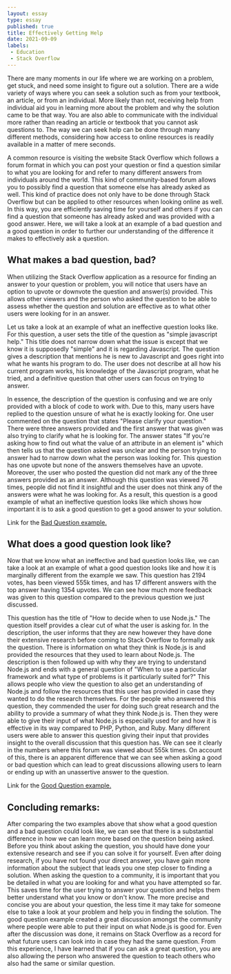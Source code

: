 ```yaml
---
layout: essay
type: essay
published: true
title: Effectively Getting Help
date: 2021-09-09
labels:
 - Education
 - Stack Overflow
---
```


There are many moments in our life where we are working on a problem, get stuck, and need some insight to figure out a solution. There are a wide variety of ways where you can seek a solution such as from your textbook, an article, or from an individual. More likely than not, receiving help from individual aid you in learning more about the problem and why the solution came to be that way. You are also able to communicate with the individual more rather than reading an article or textbook that you cannot ask questions to. The way we can seek help can be done through many different methods, considering how access to online resources is readily available in a matter of mere seconds. 

A common resource is visiting the website Stack Overflow which follows a forum format in which you can post your question or find a question similar to what you are looking for and refer to many different answers from individuals around the world. This kind of community-based forum allows you to possibly find a question that someone else has already asked as well. This kind of practice does not only have to be done through Stack Overflow but can be applied to other resources when looking online as well. In this way, you are efficiently saving time for yourself and others if you can find a question that someone has already asked and was provided with a good answer. Here, we will take a look at an example of a bad question and a good question in order to further our understanding of the difference it makes to effectively ask a question. 

## What makes a bad question, bad?
When utilizing the Stack Overflow application as a resource for finding an answer to your question or problem, you will notice that users have an option to upvote or downvote the question and answer(s) provided. This allows other viewers and the person who asked the question to be able to assess whether the question and solution are effective as to what other users were looking for in an answer. 

Let us take a look at an example of what an ineffective question looks like. For this question, a user sets the title of the question as "simple javascript help." This title does not narrow down what the issue is except that we know it is supposedly "simple" and it is regarding Javascript. The question gives a description that mentions he is new to Javascript and goes right into what he wants his program to do. The user does not describe at all how his current program works, his knowledge of the Javascript program, what he tried, and a definitive question that other users can focus on trying to answer. 

In essence, the description of the question is confusing and we are only provided with a block of code to work with. Due to this, many users have replied to the question unsure of what he is exactly looking for. One user commented on the question that states "Please clarify your question." There were three answers provided and the first answer that was given was also trying to clarify what he is looking for. The answer states "If you're asking how to find out what the value of an attribute in an element is" which then tells us that the question asked was unclear and the person trying to answer had to narrow down what the person was looking for. This question has one upvote but none of the answers themselves have an upvote. Moreover, the user who posted the question did not mark any of the three answers provided as an answer. Although this question was viewed 76 times, people did not find it insightful and the user does not think any of the answers were what he was looking for. As a result, this question is a good example of what an ineffective question looks like which shows how important it is to ask a good question to get a good answer to your solution. 

Link for the [Bad Question example.](https://stackoverflow.com/questions/6948765/simple-javascript-help)

## What does a good question look like?
Now that we know what an ineffective and bad question looks like, we can take a look at an example of what a good question looks like and how it is marginally different from the example we saw. This question has 2194 votes, has been viewed 555k times, and has 17 different answers with the top answer having 1354 upvotes. We can see how much more feedback was given to this question compared to the previous question we just discussed. 

This question has the title of "How to decide when to use Node.js." The question itself provides a clear cut of what the user is asking for. In the description, the user informs that they are new however they have done their extensive research before coming to Stack Overflow to formally ask the question. There is information on what they think is Node.js is and provided the resources that they used to learn about Node.js. The description is then followed up with why they are trying to understand Node.js and ends with a general question of "When to use a particular framework and what type of problems is it particularly suited for?" This allows people who view the question to also get an understanding of Node.js and follow the resources that this user has provided in case they wanted to do the research themselves. For the people who answered this question, they commended the user for doing such great research and the ability to provide a summary of what they think Node.js is. Then they were able to give their input of what Node.js is especially used for and how it is effective in its way compared to PHP, Python, and Ruby. Many different users were able to answer this question giving their input that provides insight to the overall discussion that this question has. We can see it clearly in the numbers where this forum was viewed about 555k times. On account of this, there is an apparent difference that we can see when asking a good or bad question which can lead to great discussions allowing users to learn or ending up with an unassertive answer to the question.

Link for the [Good Question example.](https://stackoverflow.com/questions/5062614/how-to-decide-when-to-use-node-js)

## Concluding remarks:
After comparing the two examples above that show what a good question and a bad question could look like, we can see that there is a substantial difference in how we can learn more based on the question being asked. Before you think about asking the question, you should have done your extensive research and see if you can solve it for yourself. Even after doing research, if you have not found your direct answer, you have gain more information about the subject that leads you one step closer to finding a solution. When asking the question to a community, it is important that you be detailed in what you are looking for and what you have attempted so far. This saves time for the user trying to answer your question and helps them better understand what you know or don't know. The more precise and concise you are about your question, the less time it may take for someone else to take a look at your problem and help you in finding the solution. The good question example created a great discussion amongst the community where people were able to put their input on what Node.js is good for. Even after the discussion was done, it remains on Stack Overflow as a record for what future users can look into in case they had the same question. From this experience, I have learned that if you can ask a great question, you are also allowing the person who answered the question to teach others who also had the same or similar question.

&nbsp;
&nbsp;
